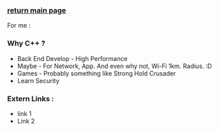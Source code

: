 ### [return main page](../README.md)
For me :

### Why C++ ?
* Back End Develop - High Performance
* Maybe - For Network, App. And even why not, Wi-Fi 1km. Radius. :D
* Games - Probably something like Strong Hold Crusader
* Learn Security

### Extern Links :
* link 1
* Link 2
